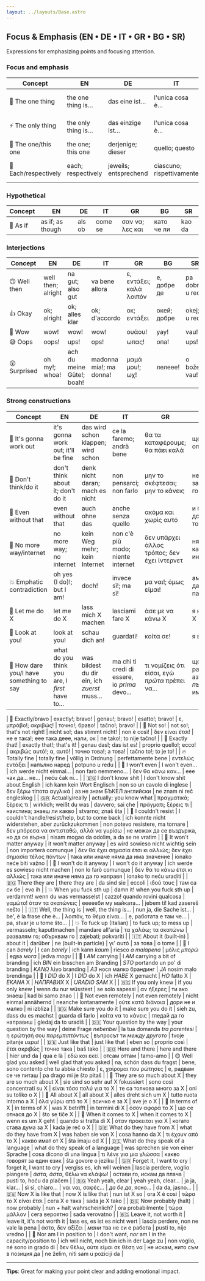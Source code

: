 ```yaml
---
layout: ../layouts/Base.astro
---
```

## Focus & Emphasis (EN • DE • IT • GR • BG • SR)

Expressions for emphasizing points and focusing attention.

### Focus and emphasis
| Concept | EN | DE | IT | GR | BG | SR |
|---|---|---|---|---|---|---|
| 🎯 The one thing | the one thing is… | das eine ist… | l'unica cosa è… | το ένα πράγμα είναι… | едното нещо е… | jedna stvar je... |
| ⚡ The only thing | the only thing is… | das einzige ist… | l'unica cosa è… | το μόνο πράγμα είναι… | единственото нещо е… | jedina stvar je... |
| 🎯 The one/this one | the one; this one | derjenige; dieser | quello; questo | εκείνος; αυτός | този; онзи | onaj; ovaj |
| 📍 Each/respectively | each; respectively | jeweils; entsprechend | ciascuno; rispettivamente | κάθε ένας; αντίστοιχα | всеки; съответно | svaki; odnosno |

### Hypothetical
| Concept | EN | DE | IT | GR | BG | SR |
|---|---|---|---|---|---|---|
| 🤔 As if | as if; as though | als ob | come se | σαν να; λες και | като че ли | kao da |

### Interjections
| Concept | EN | DE | IT | GR | BG | SR |
|---|---|---|---|---|---|---|
| 🙃 Well then | well then; alright | na gut; also gut | va bene allora | ε, εντάξει; καλά λοιπόν | е, добре де | pa dobro; u redu |
| 👍 Okay | ok; alright | ok; alles klar | ok; d'accordo | οκ; εντάξει | окей; добре | okej; u redu |
| 🤩 Wow | wow! | wow! | wow! | ουάου! | уау! | vau! |
| 😅 Oops | oops! | ups! | ops! | ωπας! | опа! | ups! |
| 😲 Surprised | oh my!; whoa! | ach du meine Güte!; boah! | madonna mia!; ma donna! | μαμά μου!; ωχ! | лелеее! | o bože!; vau! |

### Strong constructions
| Concept | EN | DE | IT | GR | BG | SR |
|---|---|---|---|---|---|---|
| 🎯 It's gonna work out | it's gonna work out; it'll be fine | das wird schon klappen; wird schon | ce la faremo; andrà bene | θα τα καταφέρουμε; θα πάει καλά | ще се оправя | uspeće; biće u redu |
| 🧠 Don't think/do it | don't think about it; don't do it | denk nicht daran; mach es nicht | non pensarci; non farlo | μην το σκέφτεσαι; μην το κάνεις | не мисли за това; не го прави | ne misli o tome; ne radi to |
| 🤷 Even without that | even without that | auch ohne das | anche senza quello | ακόμα και χωρίς αυτό | и без това; дори без това | čak i bez toga |
| 🚫 No more way/internet | no more way; no internet | kein Weg mehr; kein Internet | non c'è più modo; niente internet | δεν υπάρχει άλλος τρόπος; δεν έχει ίντερνετ | няма вече как; няма интернет | nema više načina; nema interneta |
| 💥 Emphatic contradiction | oh yes (I do)!; but I am! | doch! | invece sì!; ma sì! | μα ναι!; όμως είμαι! | ама пък да!; все пак съм! | ma da (ja radim)!; ali ja jesam! |
| 🎯 Let me do X | let me do X | lass mich X machen | lasciami fare X | άσε με να κάνω X | я направи X | pusti me da uradim X |
| 👀 Look at you! | look at you! | schau dich an! | guardati! | κοίτα σε! | я виж ти! | vidi se! |
| 😤 How dare you/I have something to say | what do you think you are, I *first* have to... | was bildest du dir ein, ich *zuerst* muss... | ma chi ti credi di essere, io *prima* devo... | τι νομίζεις ότι είσαι, εγώ *πρώτα* πρέπει να... | що си се разгордял, аз *те първа* имам да... | kako se usuđuješ, ja *prvo* moram da... |

| 🎯 Exactly/bravo | exactly!; bravo! | genau!; bravo! | esatto!; bravo! | ε, μπράβο!; ακριβώς! | точно!; браво! | tačno!; bravo! |
| 🚫 Not so! | not so!; that's not right! | nicht so!; das stimmt nicht! | non è così! | δεν είναι έτσι! | не е така!; еее така деее, нали, ок | ne tako!; to nije tačno! |
| 🎯 Exactly that! | exactly that!; that's it! | genau das!; das ist es! | proprio quello!; ecco! | ακριβώς αυτό!; α, αυτό! | точно това!; а това! | tačno to!; to je to! |
| 🔥 Totally fine | totally fine | völlig in Ordnung | perfettamente bene | εντελώς εντάξει | напълно наред | potpuno u redu |
| 🚫 I won't even | I won't even... | ich werde nicht einmal... | non farò nemmeno... | δεν θα κάνω καν... | еее чак да... не... | neću čak ni... |
| 🇧🇬 I don't know shit | I don't know shit about English | ich kann kein Wort Englisch | non so un cavolo di inglese | δεν ξέρω τίποτα αγγλικά | аз не знам БЪКЕЛ английски | ne znam ni reč engleskog |
| 🇬🇷 Actually/really | actually; you know what | πραγματικά; ξέρεις τι | wirklich; weißt du was | davvero; sai che | πράγματι; ξέρεις τι | наистина; знаеш ли какво | stvarno; znaš šta |
| 🔄 I couldn't resist | I couldn't handle/resist/help, but to come back | ich konnte nicht widerstehen, aber zurückzukommen | non potevo resistere, ma tornare | δεν μπόρεσα να αντισταθώ, αλλά να γυρίσω | не можах да се въздържа, но да се върна | nisam mogao da odolim, a da se ne vratim |
| 🔄 It won't matter anyway | it won't matter anyway | es wird sowieso nicht wichtig sein | non importerà comunque | δεν θα έχει σημασία έτσι κι αλλιώς; δεν έχει σημασία τέλος πάντων | така или иначе няма да има значение | ionako neće biti važno |
| 🚫 I won't do it anyway | I won't do it anyway | ich werde es sowieso nicht machen | non lo farò comunque | δεν θα το κάνω έτσι κι αλλιώς | така или иначе няма да го направя | ionako to neću uraditi |
| 🇧🇬 There they are | there they are | da sind sie | eccoli | ιδού τους | там са си бе | evo ih |
| 💥 When you fuck sth up | damn it! when you fuck sth up | verdammt! wenn du was vermasselst | cazzo! quando rovini qualcosa | γαμώτο! όταν τα σκατώνεις | еееееби му майката... | jebem ti! kad zasereš nešto |
| 🇮🇹 Well, the thing is | well, the thing is... | nun ja, die Sache ist... | be', è la frase che è... | λοιπόν, το θέμα είναι... | е, работата е там че... | pa, stvar je u tome što... |
| 💥 To fuck up (Italian) | to fuck up; to mess up | vermasseln; kaputtmachen | mandare all'aria | τα χαλάω; τα σκατώνω | развалям го; обърквам го | zajebati; pokvariti |
| 🇮🇹 About it (built-in) | about it | darüber | ne (built-in particle) | γι' αυτό | за това | o tome |
| 😤 I can *barely* | I can *barely* | ich kann *kaum* | riesco *a malapena* | μόλις *μπορώ* | едва *мога* | jedva *mogu* |
| 💪 I *AM* carrying | I *AM* carrying a bit of branding | ich *BIN* ein bisschen am Branding | *STO* portando un po' di branding | *ΚΑΝΩ* λίγο branding | *АЗ* нося малко брандинг | *JA* nosim malo brendinga |
| 💪 I *DID* do X | I *DID* do X | ich *HABE* X gemacht | *HO* fatto X | *ΕΚΑΝΑ* X | *НАПРАВИХ* X | *URADIO SAM* X |
| 🇧🇬 If you only knew | if you only knew | wenn du nur wüsstest | se solo sapessi | αν ήξερες | ти ако знаеш | kad bi samo znao |
| 🤔 Not even remotely | not even remotely | nicht einmal annähernd | neanche lontanamente | ούτε κατά διάνοια | дори не и малко | ni izbliza |
| 🇧🇬 Make sure you do it | make sure you do it | sieh zu, dass du es machst | guarda di farlo | κοίτα να το κάνεις | гледай да го направиш | gledaj da to uradiš |
| 🇩🇪 Your question by the way | your question by the way | deine Frage *nebenbei* | la tua domanda *tra parentesi* | η ερώτησή σου *παρεμπιπτόντως* | въпросът ти *между другото* | tvoje pitanje *usput* |
| 🇩🇪 Just like that | just like that | eben so | proprio così | έτσι ακριβώς | точно така | baš tako |
| 🇧🇬 Here and there | here and there | hier und da | qua e là | εδώ και εκεί | отсам оттам | tamo-amo |
| 😊 Well glad you asked | well glad that you asked | na, schön dass du fragst | bene, sono contento che tu abbia chiesto | ε, χαίρομαι που ρώτησες | е, радвам се че питаш | pa drago mi je što pitaš |
| 🎯 They are so much about X | they are so much about X | sie sind so sehr auf X fokussiert | sono così concentrati su X | είναι τόσο πολύ για το X | те са толкова много за X | oni su toliko o X |
| 🎯 All about X | all about X | alles dreht sich um X | tutto ruota intorno a X | όλα γύρω από το X | всичко е за X | sve je o X |
| 🎯 In terms of X | in terms of X | was X betrifft | in termini di X | όσον αφορά το X | що се отнася до X | što se tiče X |
| 🤔 When it comes to X | when it comes to X | wenn es um X geht | quando si tratta di X | όταν πρόκειται για X | когато става дума за X | kada je reč o X |
| 🇩🇪 What do they have from X | what do they have from X | was haben sie von X | cosa hanno da X | τι έχουν από το X | какво имат от X | šta imaju od X |
| 🇩🇪 What do they speak of a language | what do they speak of a language | was sprechen sie von einer Sprache | cosa dicono di una lingua | τι λένε για μια γλώσσα | какво говорят за един език | šta govore o jeziku |
| 🇬🇷 Forget it, I want to cry | forget it, I want to cry | vergiss es, ich will weinen | lascia perdere, voglio piangere | *άστα, άστα*, θέλω να κλάψω! | остави го, искам да плача | pusti to, hoću da plačem |
| 🇧🇬 Yeah yeah, clear | yeah yeah, clear... | ja ja, klar... | sì sì, chiaro... | ναι ναι, σαφές... | *да бе да*, ясно... | da da, jasno... |
| 🇩🇪 Now X is like that | now X is like that | nun ist X so | ora X è così | τώρα το X είναι έτσι | сега X е така | sada je X tako |
| 🇩🇪 Now probably (halt) | now probably | nun + halt wahrscheinlich? | ora probabilmente | τώρα μάλλον | сега вероятно | sada verovatno |
| 🇧🇬 Leave it, not worth it | leave it, it's not worth it | lass es, es ist es nicht wert | lascia perdere, non ne vale la pena | άστο, δεν αξίζει | *мани* тва не си е работа | pusti to, nije vredno |
| 🚫 Nor am I in position to | I don't want, *nor* am I in the capacity/position to | ich will nicht, noch bin ich in der Lage zu | non voglio, né sono in grado di | δεν θέλω, ούτε είμαι σε θέση να | не искам, нито съм в позиция да | ne želim, niti sam u poziciji da |

---
**Tips**: Great for making your point clear and adding emotional impact.
